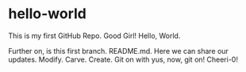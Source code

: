 # hello-world
This is my first GitHub Repo. Good Girl!  Hello, World. 

Further on, is this first branch. README.md. Here we can share our updates. Modify. Carve. Create. Git on with yus, now, git on! Cheeri-0!

